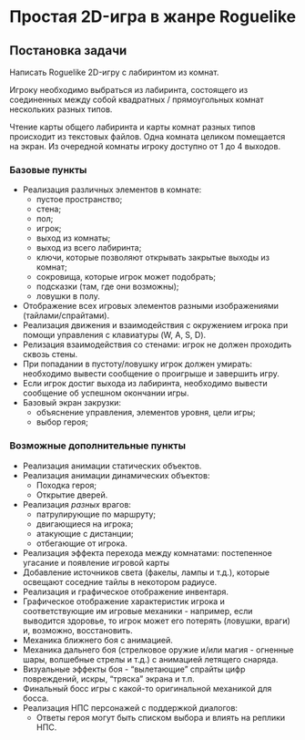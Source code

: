 # Простая 2D-игра в жанре Roguelike
## Постановка задачи
Написать Roguelike 2D-игру с лабиринтом из комнат.

Игроку необходимо выбраться из лабиринта, состоящего из соединенных между собой квадратных / прямоугольных комнат нескольких разных типов. 

Чтение карты общего лабиринта и карты комнат разных типов происходит из текстовых файлов. Одна комната целиком помещается на экран. Из очередной комнаты игроку доступно от 1 до 4 выходов. 

### Базовые пункты
* Реализация различных элементов в комнате:
    * пустое пространство;
    * стена;
    * пол;
    * игрок;
    * выход из комнаты;
    * выход из всего лабиринта;
    * ключи, которые позволяют открывать закрытые выходы из комнат;
    * сокровища, которые игрок может подобрать;
    * подсказки (там, где они возможны);
    * ловушки в полу. 
* Отображение всех игровых элементов разными изображениями (тайлами/спрайтами). 
* Реализация движения и взаимодействия с окружением игрока при помощи управления с клавиатуры (W, A, S, D). 
* Релизация взаимодействия со стенами: игрок не должен проходить сквозь стены.
* При попадании в пустоту/ловушку игрок должен умирать: необходимо вывести сообщение о проигрыше и завершить игру.
* Если игрок достиг выхода из лабиринта, необходимо вывести сообщение об успешном окончании игры.
* Базовый экран закрузки:
  * объяснение управления, элементов уровня, цели игры;
  * выбор героя;


### Возможные дополнительные пункты
* Реализация анимации статических объектов.
* Реализация анимации динамических объектов:
  * Походка героя;
  * Открытие дверей.
* Реализация *разных* врагов:
  * патрулирующие по маршруту;
  * двигающиеся на игрока;
  * атакующие с дистанции;
  * отбегающие от игрока.
* Реализация эффекта перехода между комнатами: постепенное угасание и появление игровой карты 
* Добавление источников света (факелы, лампы и т.д.), которые освещают соседние тайлы в некотором радиусе.
* Реализация и графическое отображение инвентаря.
* Графическое отображение характеристик игрока и соответствующие им игровые механики - например, если выводится здоровье, то игрок может его потерять (ловушки, враги) и, возможно, восстановить. 
* Механика ближнего боя с анимацией.
* Механика дальнего боя (стрелковое оружие и/или магия - огненные шары, волшебные стрелы и т.д.) с анимацией летящего снаряда.
* Визуальные эффекты боя - “вылетающие” спрайты цифр повреждений, искры, “тряска” экрана и т.п.
* Финальный босс игры с какой-то оригинальной механикой для босса.
* Реализация НПС персонажей с поддержкой диалогов:
  * Ответы героя могут быть списком выбора и влиять на реплики НПС.
